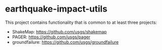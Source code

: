 # earthquake-impact-utils

This project contains functionality that is common to at least three projects:

 - ShakeMap: https://github.com/usgs/shakemap
 - PAGER: https://github.com/usgs/pager
 - groundfailure: https://github.com/usgs/groundfailure
